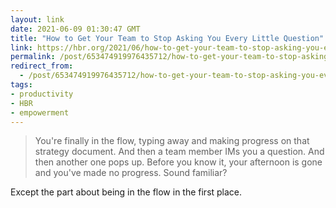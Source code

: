 ```yaml
---
layout: link
date: 2021-06-09 01:30:47 GMT
title: "How to Get Your Team to Stop Asking You Every Little Question"
link: https://hbr.org/2021/06/how-to-get-your-team-to-stop-asking-you-every-little-question
permalink: /post/653474919976435712/how-to-get-your-team-to-stop-asking-you-every
redirect_from: 
  - /post/653474919976435712/how-to-get-your-team-to-stop-asking-you-every
tags:
- productivity
- HBR
- empowerment
---
```

<blockquote>You're finally in the flow, typing away and making progress on that strategy document. And then a team member IMs you a question. And then another one pops up. Before you know it, your afternoon is gone and you've made no progress. Sound familiar?</blockquote>
<p>Except the part about being in the flow in the first place.</p>